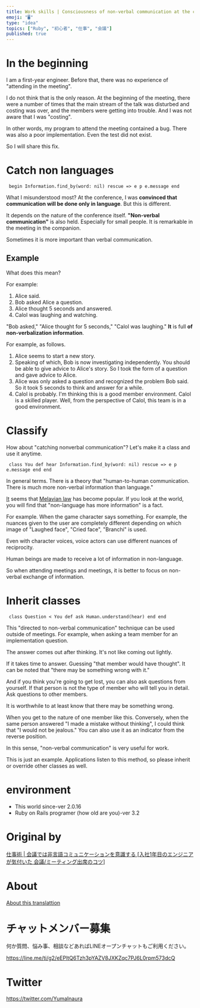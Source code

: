 ```yaml
---
title: Work skills | Consciousness of non-verbal communication at the confere
emoji: "🖥"
type: "idea"
topics: ["Ruby", "初心者", "仕事", "会議"]
published: true
---
```


# In the beginning 

I am a first-year engineer. Before that, there was no experience of "attending in the meeting".

I do not think that is the only reason. At the beginning of the meeting, there were a number of times that the main stream of the talk was disturbed and costing was over, and the members were getting into trouble. And I was not aware that I was "costing".

In other words, my program to attend the meeting contained a bug. There was also a poor implementation. Even the test did not exist.

So I will share this fix.

# Catch non languages 

     begin Information.find_by(word: nil) rescue => e p e.message end 

What I misunderstood most? At the conference, I was **convinced that communication will be done only in language**. But this is different.

It depends on the nature of the conference itself. **"Non-verbal communication"** is also held. Especially for small people. It is remarkable in the meeting in the companion.

Sometimes it is more important than verbal communication.

## Example 

What does this mean?

For example:

1. Alice said. 
2. Bob asked Alice a question. 
3. Alice thought 5 seconds and answered. 
4. Calol was laughing and watching. 

"Bob asked," "Alice thought for 5 seconds," "Calol was laughing." **It** is full **of non-verbalization information**.

For example, as follows.

1. Alice seems to start a new story. 
2. Speaking of which, Bob is now investigating independently. You should be able to give advice to Alice's story. So I took the form of a question and gave advice to Alice. 
3. Alice was only asked a question and recognized the problem Bob said. So it took 5 seconds to think and answer for a while. 
4. Calol is probably. I'm thinking this is a good member environment. Calol is a skilled player. Well, from the perspective of Calol, this team is in a good environment. 

# Classify 

How about "catching nonverbal communication"? Let's make it a class and use it anytime.

     class You def hear Information.find_by(word: nil) rescue => e p e.message end end 

In general terms. There is a theory that "human-to-human communication. There is much more non-verbal information than language."

[It](https://ja.wikipedia.org/wiki/%E3%83%A1%E3%83%A9%E3%83%93%E3%82%A2%E3%83%B3%E3%81%AE%E6%B3%95%E5%89%87) seems that [Melavian law](https://ja.wikipedia.org/wiki/%E3%83%A1%E3%83%A9%E3%83%93%E3%82%A2%E3%83%B3%E3%81%AE%E6%B3%95%E5%89%87) has become popular. If you look at the world, you will find that "non-language has more information" is a fact.

For example. When the game character says something. For example, the nuances given to the user are completely different depending on which image of "Laughed face", "Cried face", "Branchi" is used.

Even with character voices, voice actors can use different nuances of reciprocity.

Human beings are made to receive a lot of information in non-language.

So when attending meetings and meetings, it is better to focus on non-verbal exchange of information.

# Inherit classes 

     class Question < You def ask Human.understand(hear) end end 

This "directed to non-verbal communication" technique can be used outside of meetings. For example, when asking a team member for an implementation question.

The answer comes out after thinking. It's not like coming out lightly.

If it takes time to answer. Guessing "that member would have thought". It can be noted that "there may be something wrong with it."

And if you think you're going to get lost, you can also ask questions from yourself. If that person is not the type of member who will tell you in detail. Ask questions to other members.

It is worthwhile to at least know that there may be something wrong.

When you get to the nature of one member like this. Conversely, when the same person answered "I made a mistake without thinking", I could think that "I would not be jealous." You can also use it as an indicator from the reverse position.

In this sense, "non-verbal communication" is very useful for work.

This is just an example. Applications listen to this method, so please inherit or override other classes as well.

# environment 

- This world since-ver 2.0.16 
- Ruby on Rails programer (how old are you)-ver 3.2 


# Original by
[仕事術 | 会議では非言語コミュニケーションを意識する [入社1年目のエンジニアが気付いた 会議/ミーティング出席のコツ]](https://qiita.com/Yinaura/items/b379f340994f6d9d4fcc)

# About

[About this translattion](https://qiita.com/YumaInaura/items/7f6fd1e9310a6816469a)








<!-- Update From Qiita API -->

# チャットメンバー募集


何か質問、悩み事、相談などあればLINEオープンチャットもご利用ください。

https://line.me/ti/g2/eEPltQ6Tzh3pYAZV8JXKZqc7PJ6L0rpm573dcQ





# Twitter


https://twitter.com/YumaInaura


<!-- Update From Qiita API -->



